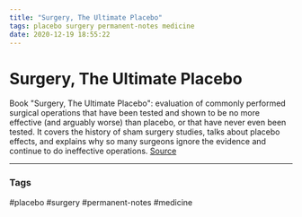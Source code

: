 ```yaml
---
title: "Surgery, The Ultimate Placebo"
tags: placebo surgery permanent-notes medicine
date: 2020-12-19 18:55:22
---
```


# Surgery, The Ultimate Placebo

Book "Surgery, The Ultimate Placebo": evaluation of commonly performed surgical operations that have been tested and shown to be no more effective (and arguably worse) than placebo, or that have never even been tested. It covers the history of sham surgery studies, talks about placebo effects, and explains why so many surgeons ignore the evidence and continue to do ineffective operations.
[Source](https://www.skepdoc.info/ian-harris-on-surgery-the-ultimate-placebo/)

---
### Tags
#placebo #surgery #permanent-notes #medicine
